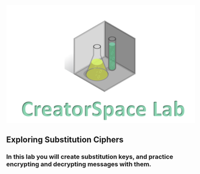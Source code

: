 
<figure class="snippetimg" style="margin: 0 auto;width:100%">
  <img src=".guides/img/LabIntro.PNG">
  </figure>
  

## Exploring Substitution Ciphers
### In this lab you will create substitution keys, and practice encrypting and decrypting messages with them. 